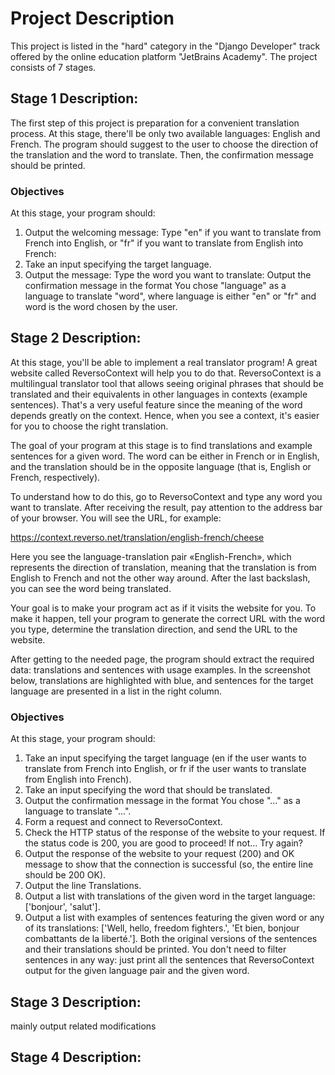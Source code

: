 # Project Description

This project is listed in the "hard" category in the "Django Developer" track offered by the online education platform
"JetBrains Academy". The project consists of 7 stages.

## Stage 1 Description:
The first step of this project is preparation for a convenient translation process. 
At this stage, there'll be only two available languages: English and French. 
The program should suggest to the user to choose the direction of the translation 
and the word to translate. Then, the confirmation message should be printed.

### Objectives
At this stage, your program should:

1. Output the welcoming message: Type "en" if you want to translate from French into English, or "fr" if you want to 
translate from English into French:
2. Take an input specifying the target language.
3. Output the message: Type the word you want to translate:
Output the confirmation message in the format You chose "language" as a language to translate "word", where language is
either "en" or "fr" and word is the word chosen by the
user. 

## Stage 2 Description:

At this stage, you'll be able to implement a real translator program! A great website called ReversoContext will help you to do that. ReversoContext is a multilingual translator tool that allows seeing original phrases that should be translated and their equivalents in other languages in contexts (example sentences). That's a very useful feature since the meaning of the word depends greatly on the context. Hence, when you see a context, it's easier for you to choose the right translation.

The goal of your program at this stage is to find translations and example sentences for a given word. The word can be either in French or in English, and the translation should be in the opposite language (that is, English or French, respectively).

To understand how to do this, go to ReversoContext and type any word you want to translate. After receiving the result, pay attention to the address bar of your browser. You will see the URL, for example:

https://context.reverso.net/translation/english-french/cheese

Here you see the language-translation pair «English-French», which represents the direction of translation, meaning that the translation is from English to French and not the other way around. After the last backslash, you can see the word being translated.

Your goal is to make your program act as if it visits the website for you. To make it happen, tell your program to generate the correct URL with the word you type, determine the translation direction, and send the URL to the website.

After getting to the needed page, the program should extract the required data: translations and sentences with usage examples. In the screenshot below, translations are highlighted with blue, and sentences for the target language are presented in a list in the right column.


### Objectives

At this stage, your program should:

1. Take an input specifying the target language (en if the user wants to translate from French into English, or fr if the user wants to translate from English into French).
2. Take an input specifying the word that should be translated.
3. Output the confirmation message in the format You chose "..." as a language to translate "...".
4. Form a request and connect to ReversoContext.
5. Check the HTTP status of the response of the website to your request. If the status code is 200, you are good to proceed! If not... Try again?
6. Output the response of the website to your request (200) and OK message to show that the connection is successful (so, the entire line should be 200 OK).
7. Output the line Translations.
8. Output a list with translations of the given word in the target language: ['bonjour', 'salut'].
9. Output a list with examples of sentences featuring the given word or any of its translations: ['Well, hello, freedom fighters.', 'Et bien, bonjour combattants de la liberté.']. Both the original versions of the sentences and their translations should be printed. You don't need to filter sentences in any way: just print all the sentences that ReversoContext output for the given language pair and the given word.

## Stage 3 Description:
mainly output related modifications

## Stage 4 Description:

